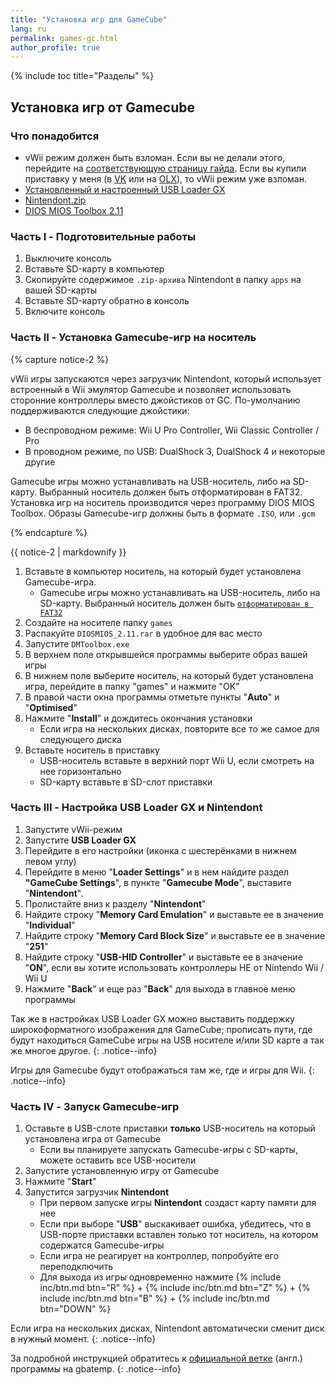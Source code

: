 ```yaml
---
title: "Установка игр для GameCube"
lang: ru
permalink: games-gc.html
author_profile: true
---
```


{% include toc title="Разделы" %}

## Установка игр от Gameсube
<a name="wii_install_gc" />

### Что понадобится
<a name="what_need_gc" />

+ vWii режим должен быть взломан. Если вы не делали этого, перейдите на [соответствующую страницу гайда](vwii-modding). Если вы купили приставку у меня (в [VK](https://vk.com/nincfw) или на [OLX](https://nincfw.olx.ua)), то vWii режим уже взломан. 
+ [Установленный и настроенный USB Loader GX](games#запуск-wii-игр-в-vwii-через-usb-loader-gx)
+ [Nintendont.zip](https://yadi.sk/d/Eg-OZEOe3KkkiC)
+ [DIOS MIOS Toolbox 2.11](https://yadi.sk/d/c-f8sPvQ3KiZ2V)

### Часть I - Подготовительные работы
<a name="prep_gc" />

1. Выключите консоль
1. Вставьте SD-карту в компьютер
1. Скопируйте содержимое `.zip-архива` Nintendont в папку `apps` на вашей SD-карты
1. Вставьте SD-карту обратно в консоль
1. Включите консоль

### Часть II - Установка Gamecube-игр на носитель
<a name="gc_install" />

{% capture notice-2 %}

vWii игры запускаются через загрузчик Nintendont, который использует встроенный в Wii эмулятор Gamecube и позволяет использовать сторонние контроллеры вместо джойстиков от GC. По-умолчанию поддерживаются следующие джойстики:<br>
* В беспроводном режиме: Wii U Pro Controller, Wii Classic Controller / Pro<br>
* В проводном режиме, по USB: DualShock 3, DualShock 4 и некоторые другие<br>

Gamecube игры можно устанавливать на USB-носитель, либо на SD-карту. Выбранный носитель должен быть отформатирован в FAT32.<br>
Установка игр на носитель производится через программу DIOS MIOS Toolbox. Образы Gamecube-игр должны быть в формате `.ISO`, или `.gcm`

{% endcapture %}

<div class="notice--info">{{ notice-2 | markdownify }}</div>

1. Вставьте в компьютер носитель, на который будет установлена Gamecube-игра.
	+ Gamecube игры можно устанавливать на USB-носитель, либо на SD-карту. Выбранный носитель должен быть [`отформатирован в FAT32`](https://customfw.xyz/format_sd)    
1. Создайте на носителе папку `games`
1. Распакуйте `DIOSMIOS_2.11.rar` в удобное для вас место
1. Запустите `DMToolbox.exe`
1. В верхнем поле открывшейся программы выберите образ вашей игры
1. В нижнем поле выберите носитель, на который будет установлена игра, перейдите в папку "games" и нажмите "OK"
1. В правой части окна программы отметьте пункты "**Auto**" и "**Optimised**"
1. Нажмите "**Install**" и дождитесь окончания установки
	+ Если игра на нескольких дисках, повторите все то же самое для следующего диска
1. Вставьте носитель в приставку
	+ USB-носитель вставьте в верхний порт Wii U, если смотреть на нее горизонтально
	+ SD-карту вставьте в SD-слот приставки
	
### Часть III - Настройка USB Loader GX и Nintendont
<a name="gc_setup" />

1. Запустите vWii-режим
1. Запустите **USB Loader GX**
1. Перейдите в его настройки (иконка с шестерёнками в нижнем левом углу)
1. Перейдите в меню "**Loader Settings**" и в нем найдите раздел **"GameCube Settings**", в пункте "**Gamecube Mode**", выставите "**Nintendont**".
1. Пролистайте вниз к разделу "**Nintendont**"
1. Найдите строку "**Memory Card Emulation**" и выставьте ее в значение "**Individual**"
1. Найдите строку "**Memory Card Block Size**" и выставьте ее в значение "**251**"
1. Найдите строку "**USB-HID Controller**" и выставьте ее в значение "**ON**", если вы хотите использовать контроллеры НЕ от Nintendo Wii / Wii U
1. Нажмите "**Back**" и еще раз "**Back**" для выхода в главное меню программы 

Так же в настройках USB Loader GX можно выставить поддержку широкоформатного изображения для GameCube; прописать пути, где будут находиться GameCube игры на USB носителе и/или SD карте а так же многое другое. 
{: .notice--info}

Игры для Gamecube будут отображаться там же, где и игры для Wii. 
{: .notice--info}

### Часть IV - Запуск Gamecube-игр
<a name="gc_launch" />

1. Оставьте в USB-слоте приставки __только__ USB-носитель на который установлена игра от Gamecube
	+ Если вы планируете запускать Gamecube-игры с SD-карты, можете оставить все USB-носители 
1. Запустите установленную игру от Gamecube
1. Нажмите "**Start**"
1. Запустится загрузчик **Nintendont**
	+ При первом запуске игры **Nintendont** создаст карту памяти для нее
	+ Если при выборе "**USB**" выскакивает ошибка, убедитесь, что в USB-порте приставки вставлен только тот носитель, на котором содержатся Gamecube-игры
	+ Если игра не реагирует на контроллер, попробуйте его переподключить
	+ Для выхода из игры одновременно нажмите {% include inc/btn.md btn="R" %} + {% include inc/btn.md btn="Z" %} + {% include inc/btn.md btn="B" %} + {% include inc/btn.md btn="DOWN" %}
	
Если игра на нескольких дисках, Nintendont автоматически сменит диск в нужный момент. 
{: .notice--info}

За подробной инструкцией обратитесь к [официальной ветке](https://gbatemp.net/threads/nintendont.349258/#Nintendont)  (англ.) программы на gbatemp.
{: .notice--info}